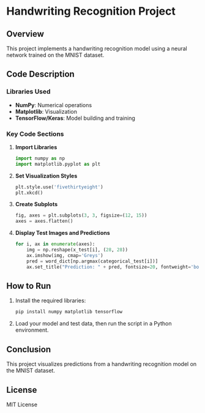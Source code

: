 # Handwriting Recognition Project

## Overview
This project implements a handwriting recognition model using a neural network trained on the MNIST dataset.

## Code Description

### Libraries Used
- **NumPy**: Numerical operations
- **Matplotlib**: Visualization
- **TensorFlow/Keras**: Model building and training

### Key Code Sections

1. **Import Libraries**
   ```python
   import numpy as np
   import matplotlib.pyplot as plt
   ```

2. **Set Visualization Styles**
   ```python
   plt.style.use('fivethirtyeight')
   plt.xkcd()
   ```

3. **Create Subplots**
   ```python
   fig, axes = plt.subplots(3, 3, figsize=(12, 15))
   axes = axes.flatten()
   ```

4. **Display Test Images and Predictions**
   ```python
   for i, ax in enumerate(axes):
       img = np.reshape(x_test[i], (28, 28))
       ax.imshow(img, cmap='Greys')
       pred = word_dict[np.argmax(categorical_test[i])]
       ax.set_title("Prediction: " + pred, fontsize=20, fontweight='bold', color='red')
   ```

## How to Run
1. Install the required libraries:
   ```bash
   pip install numpy matplotlib tensorflow
   ```
2. Load your model and test data, then run the script in a Python environment.

## Conclusion
This project visualizes predictions from a handwriting recognition model on the MNIST dataset.

## License
MIT License

